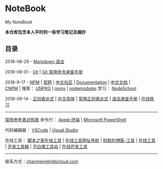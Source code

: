 # NoteBook
My NoteBook

**本仓库包含本人平时的一些学习笔记及摘抄**

## 目录

2018-08-29 - [Markdown 语法](Markdown/Markdown.md)  

2018-09-01 - [Git](Git/Git.md) | 
[Git 常用命令速查手册](Git/Git%20常用命令速查手册.md) 

2018-9-17 - [NPM](Node&NPM/NPM/NPM.md) | 
[官网](https://www.npmjs.com) | 
[中文社区](https://npm.community) | 
[Documentation](https://docs.npmjs.com) | 
[中文文档](https://www.npmjs.com.cn) |   
[CNPM](https://npm.taobao.org) | 
搜索：
[UNPKG](https://unpkg.com/#/) | 
[npms](https://npms.io) | 
[nodemodules](http://node-modules.com)
学习：
[NodeSchool](https://nodeschool.io/zh-cn/)  

2018-09-14 - [正则表达式](https://github.com/ChanMenglin/learn-regex) | 
[中文简体](https://github.com/ChanMenglin/learn-regex/blob/master/README-cn.md) | [常用正则表达式](Regex(正则表达式)/常用正则表达式.md) | 
[语法速查手册](Regex(正则表达式)/正则表达式语法速查手册.md) | 
[在线练习](https://regex101.com/r/dmRygT/1)  



---
[常用参考表对照表](http://tools.jb51.net/table)
命令行：
[Apple 终端](https://support.apple.com/zh-cn/guide/terminal/welcome/mac) | 
[Microsoft PowerShell](https://docs.microsoft.com/zh-cn/powershell/)

代码编辑器： [VSCode](VSCode/VSCode插件.md) | [Visual Studio](https://visualstudio.microsoft.com/zh-hans/)  

在线工具：
[脚本之家在线工具](http://tools.jb51.net/) | 
[在线工具网址导航](http://tool.oschina.net/) | 
[程默的博客-工具](http://ipblock.chacuo.net) | 
[在线工具](https://tool.lu) | 
[开发工具箱](http://www.box3.cn/index.html) | 
[不白搜工具站](http://www.bubaiso.com) | 
[在线开发工具](https://www.bejson.com)

---
联系方式：<chanmenglin@icloud.com>
